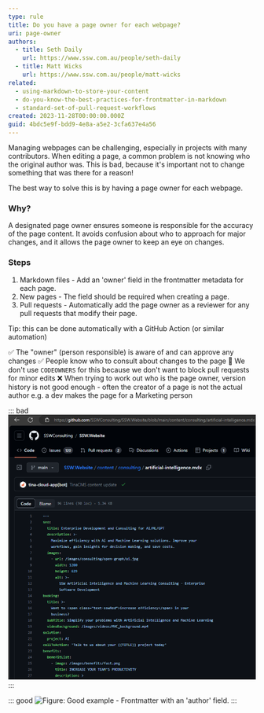 ```yaml
---
type: rule
title: Do you have a page owner for each webpage?
uri: page-owner
authors:
  - title: Seth Daily
    url: https://www.ssw.com.au/people/seth-daily
  - title: Matt Wicks
    url: https://www.ssw.com.au/people/matt-wicks
related:
  - using-markdown-to-store-your-content
  - do-you-know-the-best-practices-for-frontmatter-in-markdown
  - standard-set-of-pull-request-workflows
created: 2023-11-28T00:00:00.000Z
guid: 4bdc5e9f-bdd9-4e8a-a5e2-3cfa637e4a56
---
```


Managing webpages can be challenging, especially in projects with many contributors. When editing a page, a common problem is not knowing who the original author was. This is bad, because it's important not to change something that was there for a reason!

<!--endintro-->

The best way to solve this is by having a page owner for each webpage.

### Why?

A designated page owner ensures someone is responsible for the accuracy of the page content. It avoids confusion about who to approach for major changes, and it allows the page owner to keep an eye on changes.

### Steps

1. Markdown files - Add an 'owner' field in the frontmatter metadata for each page.
2. New pages - The field should be required when creating a page.
3. Pull requests - Automatically add the page owner as a reviewer for any pull requests that modify their page.

  Tip: this can be done automatically with a GitHub Action (or similar automation)

✅ The "owner" (person responsible) is aware of and can approve any changes
✅ People know who to consult about changes to the page
🤔 We don't use `CODEOWNERS` for this because we don't want to block pull requests for minor edits
❌ When trying to work out who is the page owner, version history is not good enough - often the creator of a page is not the actual author e.g. a dev makes the page for a Marketing person

::: bad
![Figure: Bad example - No owner field. Impossible to see who wrote this page!](no-author-bad.png)
:::

::: good
![Figure: Good example - Frontmatter with an 'author' field.](page-owner-good.png)
:::
